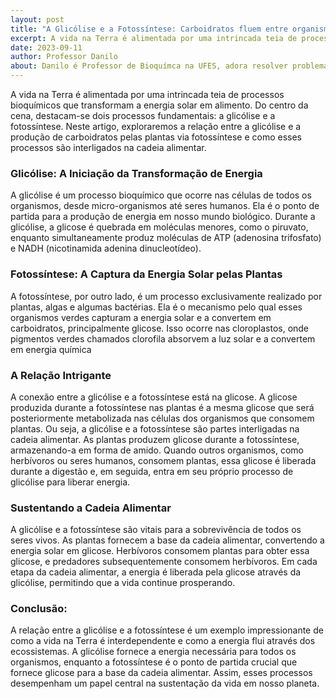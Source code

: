 ```yaml
---
layout: post
title: "A Glicólise e a Fotossíntese: Carboidratos fluem entre organismos"
excerpt: A vida na Terra é alimentada por uma intrincada teia de processos bioquímicos que transformam a energia solar em alimento. Do centro da cena, destacam-se dois processos fundamentais, a glicólise e a fotossíntese. Neste artigo, exploraremos a relação entre a glicólise e a produção de carboidratos pelas plantas via fotossíntese e como esses processos são interligados na cadeia alimentar.
date: 2023-09-11
author: Professor Danilo
about: Danilo é Professor de Bioquímca na UFES, adora resolver problemas e encontrar conexões que explicam melhor o conhecimento científico. Possui formação acadêmica em Agronomia e é autodidata em programação. Com sua esposa criou o projeto "Código Agro" e desenvolveu que apoia esse site.
---
```


A vida na Terra é alimentada por uma intrincada teia de processos bioquímicos que transformam a energia solar em alimento. Do centro da cena, destacam-se dois processos fundamentais: a glicólise e a fotossíntese. Neste artigo, exploraremos a relação entre a glicólise e a produção de carboidratos pelas plantas via fotossíntese e como esses processos são interligados na cadeia alimentar.

### Glicólise: A Iniciação da Transformação de Energia

A glicólise é um processo bioquímico que ocorre nas células de todos os organismos, desde micro-organismos até seres humanos. Ela é o ponto de partida para a produção de energia em nosso mundo biológico. Durante a glicólise, a glicose é quebrada em moléculas menores, como o piruvato, enquanto simultaneamente produz moléculas de ATP (adenosina trifosfato) e NADH (nicotinamida adenina dinucleotídeo).

### Fotossíntese: A Captura da Energia Solar pelas Plantas

A fotossíntese, por outro lado, é um processo exclusivamente realizado por plantas, algas e algumas bactérias. Ela é o mecanismo pelo qual esses organismos verdes capturam a energia solar e a convertem em carboidratos, principalmente glicose. Isso ocorre nas cloroplastos, onde pigmentos verdes chamados clorofila absorvem a luz solar e a convertem em energia química

### A Relação Intrigante

A conexão entre a glicólise e a fotossíntese está na glicose. A glicose produzida durante a fotossíntese nas plantas é a mesma glicose que será posteriormente metabolizada nas células dos organismos que consomem plantas. Ou seja, a glicólise e a fotossíntese são partes interligadas na cadeia alimentar. As plantas produzem glicose durante a fotossíntese, armazenando-a em forma de amido. Quando outros organismos, como herbívoros ou seres humanos, consomem plantas, essa glicose é liberada durante a digestão e, em seguida, entra em seu próprio processo de glicólise para liberar energia.

### Sustentando a Cadeia Alimentar

A glicólise e a fotossíntese são vitais para a sobrevivência de todos os seres vivos. As plantas fornecem a base da cadeia alimentar, convertendo a energia solar em glicose. Herbívoros consomem plantas para obter essa glicose, e predadores subsequentemente consomem herbívoros. Em cada etapa da cadeia alimentar, a energia é liberada pela glicose através da glicólise, permitindo que a vida continue prosperando.

### Conclusão:
A relação entre a glicólise e a fotossíntese é um exemplo impressionante de como a vida na Terra é interdependente e como a energia flui através dos ecossistemas. A glicólise fornece a energia necessária para todos os organismos, enquanto a fotossíntese é o ponto de partida crucial que fornece glicose para a base da cadeia alimentar. Assim, esses processos desempenham um papel central na sustentação da vida em nosso planeta.